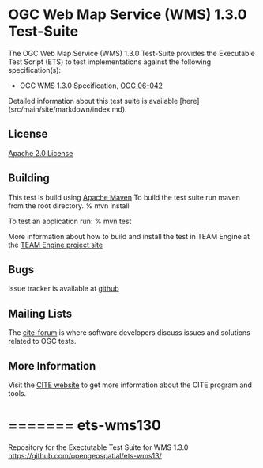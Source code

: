 # OGC Web Map Service (WMS)  1.3.0 Test-Suite

The OGC Web Map Service (WMS)  1.3.0 Test-Suite provides the Executable Test Script (ETS) to test implementations against the following specification(s):

- OGC WMS 1.3.0 Specification, [OGC 06-042](http://portal.opengeospatial.org/files/?artifact_id=14416)

Detailed information about this test suite is available [here] (src/main/site/markdown/index.md).

## License

[Apache 2.0 License](LICENSE.md)

## Building

This test is build using [Apache Maven](http://maven.apache.org/) To 
build the test suite run maven from the root directory.
   % mvn install
     
To test an application run:
    % mvn test
    
More information about how to build and install the test in TEAM Engine at the [TEAM Engine project site](https://github.com/opengeospatial/teamengine/tree/master/src/site)

## Bugs

Issue tracker is available at [github](https://github.com/opengeospatial/ets-wms130/issues)

## Mailing Lists

The [cite-forum](http://cite.opengeospatial.org/forum) is where software developers discuss issues and solutions related to OGC tests. 

## More Information

Visit the [CITE website](http://cite.opengeospatial.org/) to get more information about the CITE program and tools.

=======
ets-wms130
==========

Repository for the Exectutable Test Suite for WMS 1.3.0
https://github.com/opengeospatial/ets-wms13/
